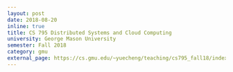 ```yaml
---
layout: post
date: 2018-08-20
inline: true
title: CS 795 Distributed Systems and Cloud Computing
university: George Mason University
semester: Fall 2018
category: gmu
external_page: https://cs.gmu.edu/~yuecheng/teaching/cs795_fall18/index.html
---
```

